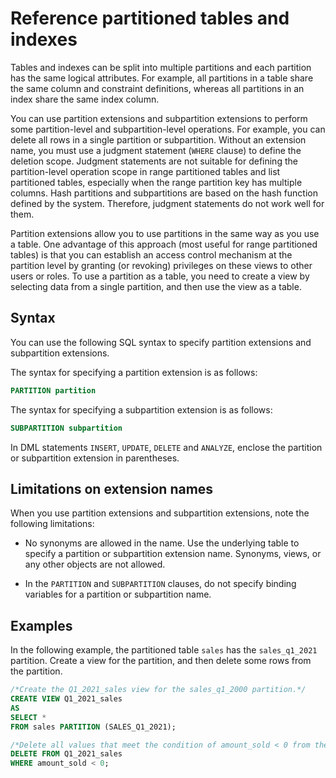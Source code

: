 # Reference partitioned tables and indexes

Tables and indexes can be split into multiple partitions and each partition has the same logical attributes. For example, all partitions in a table share the same column and constraint definitions, whereas all partitions in an index share the same index column.

You can use partition extensions and subpartition extensions to perform some partition-level and subpartition-level operations. For example, you can delete all rows in a single partition or subpartition. Without an extension name, you must use a judgment statement (`WHERE` clause) to define the deletion scope. Judgment statements are not suitable for defining the partition-level operation scope in range partitioned tables and list partitioned tables, especially when the range partition key has multiple columns. Hash partitions and subpartitions are based on the hash function defined by the system. Therefore, judgment statements do not work well for them.

Partition extensions allow you to use partitions in the same way as you use a table. One advantage of this approach (most useful for range partitioned tables) is that you can establish an access control mechanism at the partition level by granting (or revoking) privileges on these views to other users or roles. To use a partition as a table, you need to create a view by selecting data from a single partition, and then use the view as a table.

## Syntax

You can use the following SQL syntax to specify partition extensions and subpartition extensions.

The syntax for specifying a partition extension is as follows:

```sql
PARTITION partition
```

The syntax for specifying a subpartition extension is as follows:

```sql
SUBPARTITION subpartition
```

In DML statements `INSERT`, `UPDATE`, `DELETE` and `ANALYZE`, enclose the partition or subpartition extension in parentheses.

## Limitations on extension names

When you use partition extensions and subpartition extensions, note the following limitations:

* No synonyms are allowed in the name. Use the underlying table to specify a partition or subpartition extension name. Synonyms, views, or any other objects are not allowed.

* In the `PARTITION` and `SUBPARTITION` clauses, do not specify binding variables for a partition or subpartition name.

## Examples

In the following example, the partitioned table `sales` has the `sales_q1_2021` partition. Create a view for the partition, and then delete some rows from the partition.

```sql
/*Create the Q1_2021_sales view for the sales_q1_2000 partition.*/
CREATE VIEW Q1_2021_sales
AS
SELECT *
FROM sales PARTITION (SALES_Q1_2021);

/*Delete all values that meet the condition of amount_sold < 0 from the Q1_2021_sales view.*/
DELETE FROM Q1_2021_sales
WHERE amount_sold < 0;
```
